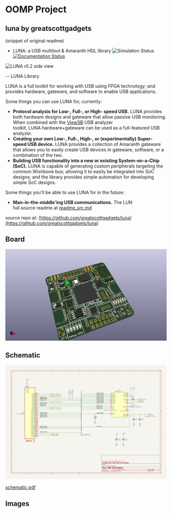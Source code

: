 # OOMP Project  
## luna  by greatscottgadgets  
  
(snippet of original readme)  
  
  
- LUNA: a USB multitool & Amaranth HDL library ![Simulation Status](https://github.com/greatscottgadgets/luna/workflows/simulations/badge.svg) [![Documentation Status](https://readthedocs.org/projects/luna/badge/?version=latest)](https://luna.readthedocs.io/en/latest/?badge=latest)  
  
![LUNA r0.2 side view](docs/images/board_readme_side.jpg)  
  
-- LUNA Library  
  
LUNA is a full toolkit for working with USB using FPGA technology; and provides hardware, gateware, and software to enable USB applications.  
  
Some things you can use LUNA for, currently:  
  
- **Protocol analysis for Low-, Full-, or High- speed USB.** LUNA provides both hardware designs and gateware that allow passive USB monitoring. When combined with the [ViewSB](https://github.com/usb-tools/viewsb) USB analyzer  
  toolkit, LUNA hardware+gateware can be used as a full-featured USB analyzer.  
- **Creating your own Low-, Full-, High-, or (experimentally) Super- speed USB device.** LUNA provides a collection of Amaranth gateware that allows you to easily create USB devices in gateware, software, or a combination of the two.  
- **Building USB functionality into a new or existing System-on-a-Chip (SoC).** LUNA is capable of generating custom peripherals targeting the common Wishbone bus; allowing it to easily be integrated into SoC designs; and the library provides simple automation for developing simple SoC designs.  
  
Some things you'll be able to use LUNA for in the future:  
  
- **Man-in-the-middle'ing USB communications.** The LUN  
  full source readme at [readme_src.md](readme_src.md)  
  
source repo at: [https://github.com/greatscottgadgets/luna](https://github.com/greatscottgadgets/luna)  
## Board  
  
[![working_3d.png](working_3d_600.png)](working_3d.png)  
## Schematic  
  
[![working_schematic.png](working_schematic_600.png)](working_schematic.png)  
  
[schematic pdf](working_schematic.pdf)  
## Images  
